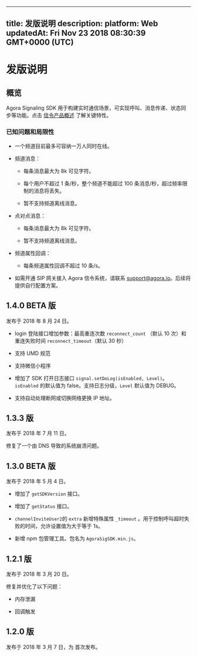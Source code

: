 
---
title: 发版说明
description: 
platform: Web
updatedAt: Fri Nov 23 2018 08:30:39 GMT+0000 (UTC)
---
# 发版说明
## 概览

Agora Signaling SDK 用于构建实时通信场景，可实现呼叫、消息传递、状态同步等功能。点击 [信令产品概述](https://docs.agora.io/cn/Signaling/product_signaling?platform=All%20Platforms) 了解关键特性。

### 已知问题和局限性

-   一个频道目前最多可容纳一万人同时在线。

-   频道消息：

    -   每条消息最大为 8k 可见字符。

    -   每个用户不超过 1 条/秒，整个频道不能超过 100 条消息/秒，超过频率限制的消息将丢失。

    -   暂不支持频道离线消息。

-   点对点消息：

    -   每条消息最大为 8k 可见字符。

    -   暂不支持频道离线消息。


-   频道属性回调：

    -   每条频道属性回调不超过 10 条/s。

-   如需开通 SIP 网关接入 Agora 信令系统，请联系 [support@agora.io](mailto:support@agora.io)。后续将提供自行配置方案。


## 1.4.0 BETA 版

发布于 2018 年 8 月 24 日。

-   login 登陆接口增加参数：最高重连次数 `reconnect_count` （默认 10 次）和重连失败时间 `reconnect_timeout`（默认 30 秒）

-   支持 UMD 规范

-   支持微信小程序

-   增加了 SDK 打开日志接口 `signal.setDoLog(isEnabled, Level)`。`isEnabled` 的默认值为 false。支持日志分级，`Level` 默认值为 DEBUG。

-   支持自动处理断网或切换网络更换 IP 地址。


## 1.3.3 版 

发布于 2018 年 7 月 11 日。

修复了一个由 DNS 导致的系统崩溃问题。

## 1.3.0 BETA 版

发布于 2018 年 5 月 4 日。

-   增加了 `getSDKVersion` 接口。

-   增加了 `getStatus` 接口。

-   `channelInviteUser2`的 `extra` 新增特殊属性 `_timeout` 。用于控制呼叫超时失败的时间，允许设置值为大于等于 1s。

-   新增 npm 包管理工具。包名为 `AgoraSigSDK.min.js`。


## 1.2.1 版 

发布于 2018 年 3 月 20 日。

修复并优化了以下问题：

-   内存泄漏

-   回调触发


## 1.2.0 版 

发布于 2018 年 3 月 7 日，为
首次发布。



